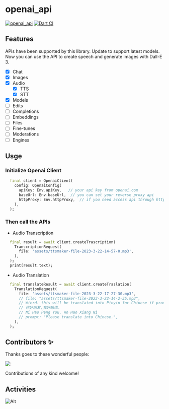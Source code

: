 # openai_api

[![openai_api](https://img.shields.io/pub/v/openai_api?label=openai_api&style=flat-square)](https://pub.dartlang.org/packages/openai_api)
[![Dart CI](https://github.com/trevorwang/openai_api/workflows/Dart/badge.svg)](https://github.com/trevorwang/openai_api)

## Features

APIs have been supported by this library. Update to support latest models. Now you can use the API to create speech and generate images with Dall-E 3.

- [x] Chat
- [x] Images
- [x] Audio
  - [x] TTS
  - [X] STT
- [x] Models
- [ ] Edits
- [ ] Completions
- [ ] Embeddings
- [ ] Files
- [ ] Fine-tunes
- [ ] Moderations
- [ ] Engines

## Usge

### Initialize Openai Client

```dart
  final client = OpenaiClient(
    config: OpenaiConfig(
      apiKey: Env.apiKey,   // your api key from openai.com
      baseUrl: Env.baseUrl,  // you can set your reverse proxy api
      httpProxy: Env.httpProxy,  // if you need access api through http proxy
    ),
  );

```

### Then call the APIs

- Audio Transcription

```dart
  final result = await client.createTrascription(
    TranscriptionRequest(
      file: 'assets/ttsmaker-file-2023-3-22-14-57-0.mp3',
    ),
  );
  print(result.text);
```

- Audio Translation

```dart
  final translateResult = await client.createTraslation(
    TranslationRequest(
      file: 'assets/ttsmaker-file-2023-3-22-17-27-30.mp3',
      // file: "assets/ttsmaker-file-2023-3-22-14-2-35.mp3",
      // Wierd. this will be translated into Pinyin for Chinese if prompt not set.
      // 你好朋友,我好想你。
      // Ni Hao Peng You, Wo Hao Xiang Ni
      // prompt: "Please translate into Chinese.",
    ),
  );
```
## Contributors ✨

Thanks goes to these wonderful people:

<a href="https://github.com/trevorwang/openai_dart/graphs/contributors"><img src="https://opencollective.com/openai_dart/contributors.svg?width=890&button=false" /></a>

Contributions of any kind welcome!
## Activities

![Alt](https://repobeats.axiom.co/api/embed/7f760105c1571e04ab3c945a6679c9f1f5bfb51f.svg "Repobeats analytics image")
